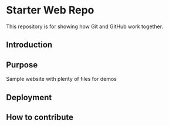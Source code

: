 # Starter Web Repo
This repository is for showing how Git and GitHub work together.

## Introduction

## Purpose
Sample website with plenty of files for demos

## Deployment

## How to contribute
